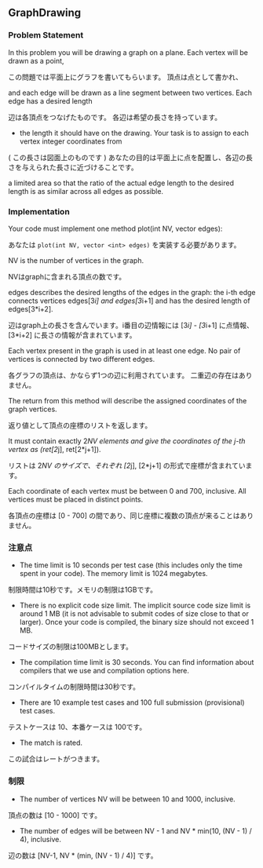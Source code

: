 ## GraphDrawing

### Problem Statement

In this problem you will be drawing a graph on a plane. Each vertex will be drawn as a point, 

この問題では平面上にグラフを書いてもらいます。 頂点は点として書かれ、

and each edge will be drawn as a line segment between two vertices. Each edge has a desired length 

辺は各頂点をつなげたものです。 各辺は希望の長さを持っています。

- the length it should have on the drawing. Your task is to assign to each vertex integer coordinates from 

( この長さは図面上のものです ) あなたの目的は平面上に点を配置し、各辺の長さを与えられた長さに近づけることです。

a limited area so that the ratio of the actual edge length to the desired length is as similar across all 
edges as possible.

### Implementation

Your code must implement one method plot(int NV, vector <int> edges):

あなたは `plot(int NV, vector <int> edges)` を実装する必要があります。

NV is the number of vertices in the graph.

NVはgraphに含まれる頂点の数です。

edges describes the desired lengths of the edges in the graph: the i-th edge connects vertices edges[3*i] and edges[3*i+1] and has the desired length of edges[3*i+2].

辺はgraph上の長さを含んでいます。i番目の辺情報には [3*i] - [3*i+1] に点情報、[3*i+2] に長さの情報が含まれています。

Each vertex present in the graph is used in at least one edge. No pair of vertices is connected by two different edges.

各グラフの頂点は、かならず1つの辺に利用されています。 二重辺の存在はありません。

The return from this method will describe the assigned coordinates of the graph vertices. 

返り値として頂点の座標のリストを返します。

It must contain exactly 2*NV elements and give the coordinates of the j-th vertex as (ret[2*j], ret[2*j+1]). 

リストは 2*NV のサイズで、それぞれ [2*j], [2*j+1] の形式で座標が含まれています。

Each coordinate of each vertex must be between 0 and 700, inclusive. All vertices must be placed in distinct points.

各頂点の座標は [0 - 700] の間であり、同じ座標に複数の頂点が来ることはありません。


### 注意点

* The time limit is 10 seconds per test case (this includes only the time spent in your code). The memory limit is 1024 megabytes.

制限時間は10秒です。メモリの制限は1GBです。

* There is no explicit code size limit. The implicit source code size limit is around 1 MB (it is not advisable to submit codes of size close to that or larger). Once your code is compiled, the binary size should not exceed 1 MB.

コードサイズの制限は100MBとします。

* The compilation time limit is 30 seconds. You can find information about compilers that we use and compilation options here.

コンパイルタイムの制限時間は30秒です。

* There are 10 example test cases and 100 full submission (provisional) test cases.

テストケースは 10、本番ケースは 100です。

* The match is rated.

この試合はレートがつきます。


### 制限

* The number of vertices NV will be between 10 and 1000, inclusive.

頂点の数は [10 - 1000] です。

* The number of edges will be between NV - 1 and NV * min(10, (NV - 1) / 4), inclusive.

辺の数は [NV-1, NV * (min, (NV - 1) / 4)] です。